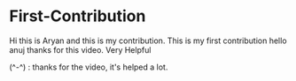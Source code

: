 # First-Contribution
Hi this is Aryan and this is my contribution.
This is my first contribution
hello anuj thanks for this video. Very Helpful

(^-^) : thanks for the video, it's helped a lot.
